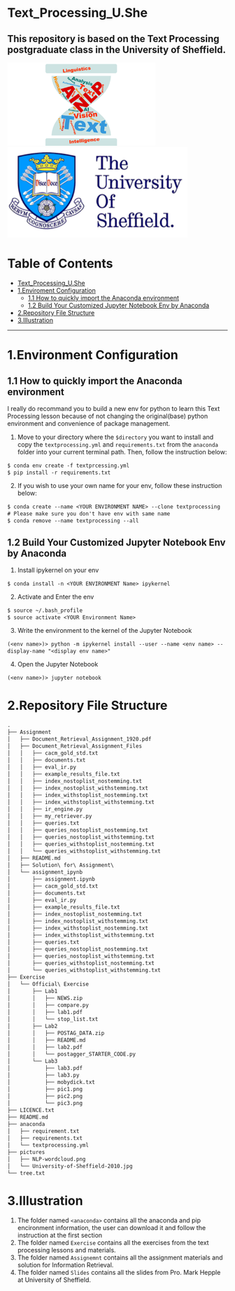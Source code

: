 Text_Processing_U.She
=========================
**This repository is based on the Text Processing postgraduate class in the University of Sheffield.** 
---

<img src="./pictures/NLP-wordcloud.png" alt="logo" style="zoom: 33%;" />

<img src="./pictures/University-of-Sheffield-2010.jpg" alt="University logo" style="zoom: 40.3%;" />

 

Table of Contents
=================

   * [Text_Processing_U.She](#text_processing_ushe)
   * [1.Enviroment Configuration](#1enviroment-configuration)
      * [1.1 How to quickly import the Anaconda environment](#11-how-to-quickly-import-the-anaconda-environment)
      * [1.2 Build Your Customized Jupyter Notebook Env by Anaconda](#12-build-your-customized-jupyter-notebook-env-by-anaconda)
   * [2.Repository File Structure](#2repository-file-structure)
   * [3.Illustration](#3illustration)
---



# 1.Environment Configuration

## 1.1 How to quickly import the Anaconda environment

I really do recommand you to build a new env for python to learn this Text Processing lesson because of not changing the original(base) python environment and convenience of package management.

1. Move to your directory where the `$directory` you want to install and copy the `textprocessing.yml` and `requirements.txt` from the `anaconda` folder into your current terminal path. Then, follow the instruction below: 
```shell
$ conda env create -f textprcessing.yml
$ pip install -r requirements.txt
```
2. If you wish to use your own name for your env, follow these instruction below:
```shell
$ conda create --name <YOUR ENVIRONMENT NAME> --clone textprocessing
# Please make sure you don't have env with same name
$ conda remove --name textprocessing --all
```


## 1.2 Build Your Customized Jupyter Notebook Env by Anaconda

1. Install ipykernel on your env

```shell
$ conda install -n <YOUR ENVIRONMENT Name> ipykernel
```
2. Activate and Enter the env

```shell
$ source ~/.bash_profile
$ source activate <YOUR Environment Name>
```
3. Write the environment to the kernel of the Jupyter Notebook

```shell
(<env name>)> python -m ipykernel install --user --name <env name> --display-name "<display env name>"
```
4. Open the Jupyter Notebook

```
(<env name>)> jupyter notebook
```

# 2.Repository File Structure

```
.
├── Assignment
│   ├── Document_Retrieval_Assignment_1920.pdf
│   ├── Document_Retrieval_Assignment_Files
│   │   ├── cacm_gold_std.txt
│   │   ├── documents.txt
│   │   ├── eval_ir.py
│   │   ├── example_results_file.txt
│   │   ├── index_nostoplist_nostemming.txt
│   │   ├── index_nostoplist_withstemming.txt
│   │   ├── index_withstoplist_nostemming.txt
│   │   ├── index_withstoplist_withstemming.txt
│   │   ├── ir_engine.py
│   │   ├── my_retriever.py
│   │   ├── queries.txt
│   │   ├── queries_nostoplist_nostemming.txt
│   │   ├── queries_nostoplist_withstemming.txt
│   │   ├── queries_withstoplist_nostemming.txt
│   │   └── queries_withstoplist_withstemming.txt
│   ├── README.md
│   ├── Solution\ for\ Assignment\ 
│   └── assignment_ipynb
│       ├── assignment.ipynb
│       ├── cacm_gold_std.txt
│       ├── documents.txt
│       ├── eval_ir.py
│       ├── example_results_file.txt
│       ├── index_nostoplist_nostemming.txt
│       ├── index_nostoplist_withstemming.txt
│       ├── index_withstoplist_nostemming.txt
│       ├── index_withstoplist_withstemming.txt
│       ├── queries.txt
│       ├── queries_nostoplist_nostemming.txt
│       ├── queries_nostoplist_withstemming.txt
│       ├── queries_withstoplist_nostemming.txt
│       └── queries_withstoplist_withstemming.txt
├── Exercise
│   └── Official\ Exercise
│       ├── Lab1
│       │   ├── NEWS.zip
│       │   ├── compare.py
│       │   ├── lab1.pdf
│       │   └── stop_list.txt
│       ├── Lab2
│       │   ├── POSTAG_DATA.zip
│       │   ├── README.md
│       │   ├── lab2.pdf
│       │   └── postagger_STARTER_CODE.py
│       └── Lab3
│           ├── lab3.pdf
│           ├── lab3.py
│           ├── mobydick.txt
│           ├── pic1.png
│           ├── pic2.png
│           └── pic3.png
├── LICENCE.txt
├── README.md
├── anaconda
│   ├── requirement.txt
│   ├── requirements.txt
│   └── textprocessing.yml
├── pictures
│   ├── NLP-wordcloud.png
│   └── University-of-Sheffield-2010.jpg
└── tree.txt
```

# 3.Illustration

1. The folder named `<anaconda>` contains all the anaconda and pip encironment information, the user can download it and follow the instruction at the first section
2. The folder named `Exercise` contains all the exercises from the text processing lessons and materials.
3. The folder named `Assignemnt` contains all the assignment materials and solution for Information Retrieval.
4. The folder named `Slides` contains all the slides from Pro. Mark Hepple at University of Sheffield.






